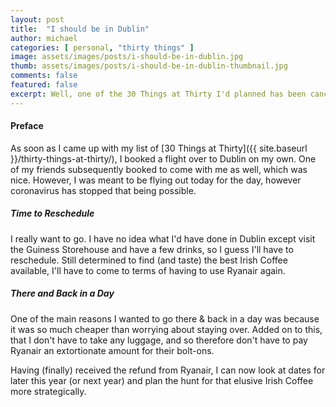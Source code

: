 ```yaml
---
layout: post
title:  "I should be in Dublin"
author: michael
categories: [ personal, "thirty things" ]
image: assets/images/posts/i-should-be-in-dublin.jpg
thumb: assets/images/posts/i-should-be-in-dublin-thumbnail.jpg
comments: false
featured: false
excerpt: Well, one of the 30 Things at Thirty I'd planned has been cancelled already. The first of many no doubt...
---
```


#### Preface

As soon as I came up with my list of [30 Things at Thirty]({{ site.baseurl }}/thirty-things-at-thirty/), I booked a flight over to Dublin on my own. One of my friends subsequently booked to come with me as well, which was nice. However, I was meant to be flying out today for the day, however coronavirus has stopped that being possible.

##### Time to Reschedule

I really want to go. I have no idea what I'd have done in Dublin except visit the Guiness Storehouse and have a few drinks, so I guess I'll have to reschedule. Still determined to find (and taste) the best Irish Coffee available, I'll have to come to terms of having to use Ryanair again. 

##### There and Back in a Day

One of the main reasons I wanted to go there & back in a day was because it was so much cheaper than worrying about staying over. Added on to this, that I don't have to take any luggage, and so therefore don't have to pay Ryanair an extortionate amount for their bolt-ons. 

Having (finally) received the refund from Ryanair, I can now look at dates for later this year (or next year) and plan the hunt for that elusive Irish Coffee more strategically.